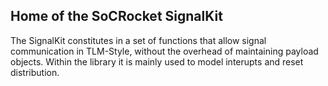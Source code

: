 Home of the SoCRocket SignalKit
-------------------------------

The SignalKit constitutes in a set of functions that allow signal communication in TLM-Style, without the overhead of maintaining payload objects. Within the library it is mainly used to model interupts and reset distribution.

